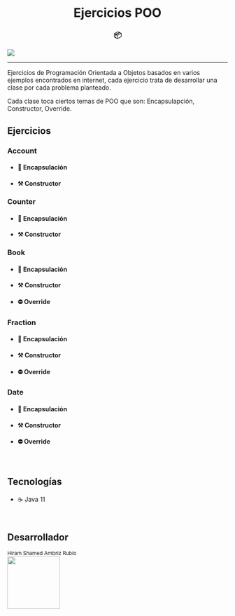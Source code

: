 <h1 align="center">Ejercicios POO</h1>
<h3 align="center">📦</h3>
<p>
 <img src="https://img.shields.io/badge/STATUS-DESARROLLO-yellow">
</p>

<hr>

<p>
    Ejercicios de Programación Orientada a Objetos basados en varios
    ejemplos encontrados en internet, cada ejercicio trata de desarrollar
    una clase por cada problema planteado.
</p>
<p>
    Cada clase toca ciertos temas de POO que son: Encapsulapción, Constructor,
    Override.
</p>

<h2>Ejercicios</h2>

<h3>Account</h3>
<ul>
    <li><h4>💊 Encapsulación</h4></li>
    <li><h4>⚒️ Constructor</h4></li>
</ul>

<h3>Counter</h3>
<ul>
    <li><h4>💊 Encapsulación</h4></li>
    <li><h4>⚒️ Constructor</h4></li>
</ul>

<h3>Book</h3>
<ul>
    <li><h4>💊 Encapsulación</h4></li>
    <li><h4>⚒️ Constructor</h4></li>
    <li><h4>⛔ Override</h4></li>
</ul>

<h3>Fraction</h3>
<ul>
    <li><h4>💊 Encapsulación</h4></li>
    <li><h4>⚒️ Constructor</h4></li>
    <li><h4>⛔ Override</h4></li>
</ul>

<h3>Date</h3>
<ul>
    <li><h4>💊 Encapsulación</h4></li>
    <li><h4>⚒️ Constructor</h4></li>
    <li><h4>⛔ Override</h4></li>
</ul>

<br>

<h2>Tecnologías</h2>
<ul>
    <li>☕ Java 11</li>
</ul>

<br>

<h2>Desarrollador</h2>
<sub>Hiram Shamed Ambriz Rubio</sub>
<br>

<img src="https://avatars.githubusercontent.com/u/121737918?s=400&u=b92f19f1bbc3e5ee7310fd2b25db2a86b4bd3c2b&v=4" width=120>

<br>